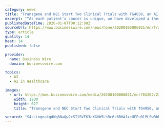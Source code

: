 ```yaml
---
category: news
title: "Transgene and NEC Start Two Clinical Trials with TG4050, an AI-Powered Cancer Vaccine for Ovarian and Head & Neck Cancers"
excerpt: "“As each patient’s cancer is unique, we have developed a therapy that turns their ... from its world-leading expertise in artificial intelligence and its unique algorithm that is used to ..."
publishedDateTime: 2020-01-07T00:12:00Z
sourceUrl: https://www.businesswire.com/news/home/20200106006021/en/Transgene-NEC-Start-Clinical-Trials-TG4050-AI-Powered
type: article
quality: 14
heat: 14
published: false

provider:
  name: Business Wire
  domain: businesswire.com

topics:
  - AI
  - AI in Healthcare

images:
  - url: https://mms.businesswire.com/media/20200106006021/en/765262/23/NEC.jpg
    width: 1200
    height: 627
    title: "Transgene and NEC Start Two Clinical Trials with TG4050, an AI-Powered Cancer Vaccine for Ovarian and Head & Neck Cancers"

secured: "S4sLLngnakgdWq8NaQw2cSIlRVFK3eXGVW5LhBc6s6BHAJxeUEEu0lPLSwBhMz/d4jW2je7n7l4ZNS3JdtVr2WiH2qPeKaIX5tDZzVvqrh9YPj3u3wf0TYMTH4mvDK4LfEopF/If1mG54o46974mbLQoDc3x7YyNx4+nkN45LPj39vz/7T5cojVzPvUk7MGC+JeDi9HcnjKlvqGENw1j5/TU1YqMZSuVJE33W8tRM5VDyU4Zm0AbkOtZSHOWIrhcjsS4otYutq5VuyXUJgpvB5Jz0l49AgDx8o0THL+focB+qAhM8E071Uzjmvw2yRbb;QkX0tFlMH3xG9ADGESvH0g=="
---
```



